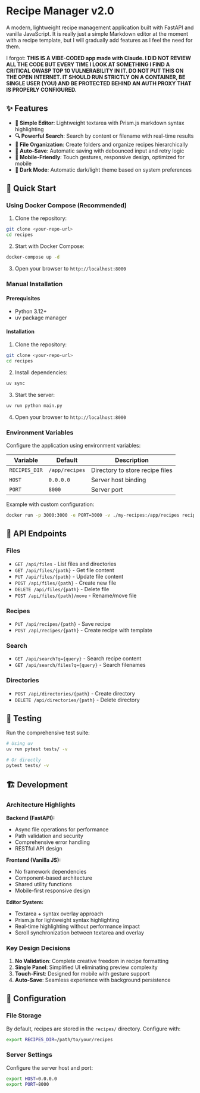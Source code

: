 # Recipe Manager v2.0

A modern, lightweight recipe management application built with FastAPI and vanilla JavaScript. It is really just a simple Markdown
editor at the moment with a recipe template, but I will gradually add features as I feel the need for them.

I forgot: **THIS IS A VIBE-CODED app made with Claude. I DID NOT REVIEW ALL THE CODE BUT EVERY TIME I LOOK AT SOMETHING I FIND A CRITICAL OWASP TOP 10
VULNERABILITY IN IT. DO NOT PUT THIS ON THE OPEN INTERNET. IT SHOULD RUN STRICTLY ON A CONTAINER, BE SINGLE USER (YOU) AND BE PROTECTED BEHIND AN AUTH PROXY
THAT IS PROPERLY CONFIGURED.**

## ✨ Features

- **📝 Simple Editor**: Lightweight textarea with Prism.js markdown syntax highlighting
- **🔍 Powerful Search**: Search by content or filename with real-time results
- **📁 File Organization**: Create folders and organize recipes hierarchically
- **💾 Auto-Save**: Automatic saving with debounced input and retry logic
- **📱 Mobile-Friendly**: Touch gestures, responsive design, optimized for mobile
- **🌙 Dark Mode**: Automatic dark/light theme based on system preferences

## 🚀 Quick Start

### Using Docker Compose (Recommended)

1. Clone the repository:

```bash
git clone <your-repo-url>
cd recipes
```

2. Start with Docker Compose:

```bash
docker-compose up -d
```

3. Open your browser to `http://localhost:8000`

### Manual Installation

#### Prerequisites

- Python 3.12+
- uv package manager

#### Installation

1. Clone the repository:

```bash
git clone <your-repo-url>
cd recipes
```

2. Install dependencies:

```bash
uv sync
```

3. Start the server:

```bash
uv run python main.py
```

4. Open your browser to `http://localhost:8000`

### Environment Variables

Configure the application using environment variables:

| Variable      | Default        | Description                     |
| ------------- | -------------- | ------------------------------- |
| `RECIPES_DIR` | `/app/recipes` | Directory to store recipe files |
| `HOST`        | `0.0.0.0`      | Server host binding             |
| `PORT`        | `8000`         | Server port                     |

Example with custom configuration:

```bash
docker run -p 3000:3000 -e PORT=3000 -v ./my-recipes:/app/recipes recipe-manager
```

## 🔧 API Endpoints

### Files

- `GET /api/files` - List files and directories
- `GET /api/files/{path}` - Get file content
- `PUT /api/files/{path}` - Update file content
- `POST /api/files/{path}` - Create new file
- `DELETE /api/files/{path}` - Delete file
- `POST /api/files/{path}/move` - Rename/move file

### Recipes

- `PUT /api/recipes/{path}` - Save recipe
- `POST /api/recipes/{path}` - Create recipe with template

### Search

- `GET /api/search?q={query}` - Search recipe content
- `GET /api/search/files?q={query}` - Search filenames

### Directories

- `POST /api/directories/{path}` - Create directory
- `DELETE /api/directories/{path}` - Delete directory

## 🧪 Testing

Run the comprehensive test suite:

```bash
# Using uv
uv run pytest tests/ -v

# Or directly
pytest tests/ -v
```

## 🏗️ Development

### Architecture Highlights

**Backend (FastAPI):**

- Async file operations for performance
- Path validation and security
- Comprehensive error handling
- RESTful API design

**Frontend (Vanilla JS):**

- No framework dependencies
- Component-based architecture
- Shared utility functions
- Mobile-first responsive design

**Editor System:**

- Textarea + syntax overlay approach
- Prism.js for lightweight syntax highlighting
- Real-time highlighting without performance impact
- Scroll synchronization between textarea and overlay

### Key Design Decisions

1. **No Validation**: Complete creative freedom in recipe formatting
2. **Single Panel**: Simplified UI eliminating preview complexity
3. **Touch-First**: Designed for mobile with gesture support
4. **Auto-Save**: Seamless experience with background persistence

## 🔧 Configuration

### File Storage

By default, recipes are stored in the `recipes/` directory. Configure with:

```bash
export RECIPES_DIR=/path/to/your/recipes
```

### Server Settings

Configure the server host and port:

```bash
export HOST=0.0.0.0
export PORT=8000
```
